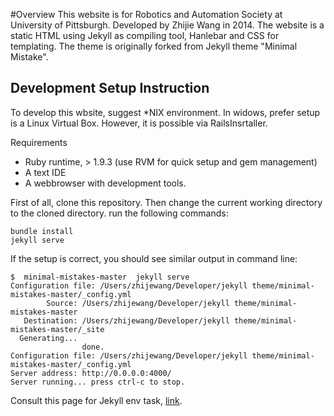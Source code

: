 #Overview
This website is for Robotics and Automation Society at University of Pittsburgh. Developed by Zhijie Wang in 2014. The website is a static HTML using Jekyll as compiling tool, Hanlebar and CSS for templating. The theme is originally forked from Jekyll theme "Minimal Mistake".

## Development Setup Instruction
To develop this wbsite, suggest *NIX environment. In widows, prefer setup is a Linux Virtual Box. However, it is possible via RailsInsrtaller.

Requirements

* Ruby runtime, > 1.9.3 (use RVM for quick setup and gem management)
* A text IDE
* A webbrowser with development tools.
     
First of all, clone this repository. Then change the current working directory to the cloned directory. run the following commands:

    bundle install
    jekyll serve


If the setup is correct, you should see similar output in command line:


    $  minimal-mistakes-master  jekyll serve
    Configuration file: /Users/zhijewang/Developer/jekyll theme/minimal-mistakes-master/_config.yml
            Source: /Users/zhijewang/Developer/jekyll theme/minimal-mistakes-master
       Destination: /Users/zhijewang/Developer/jekyll theme/minimal-mistakes-master/_site
      Generating... 
                    done.
    Configuration file: /Users/zhijewang/Developer/jekyll theme/minimal-mistakes-master/_config.yml
    Server address: http://0.0.0.0:4000/
    Server running... press ctrl-c to stop.

Consult this page for Jekyll env task, [link](http://metaskills.net/2013/09/02/jekyll-tips-and-tricks/).
